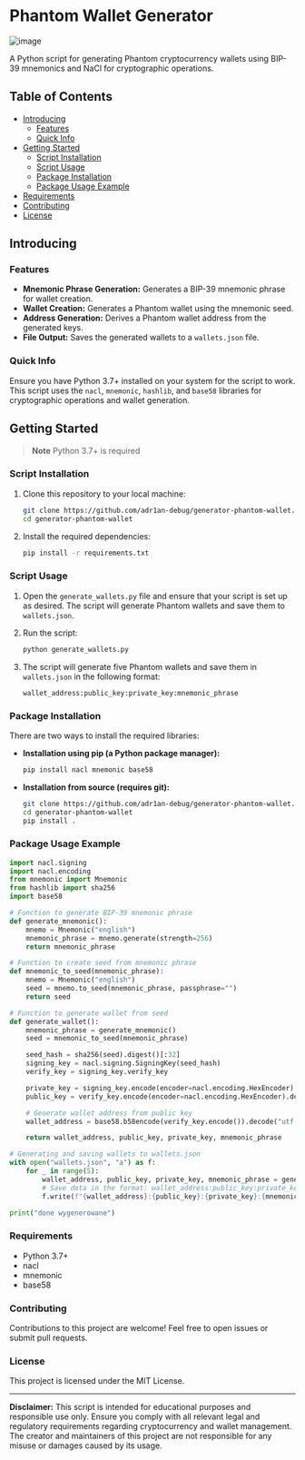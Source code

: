 # Phantom Wallet Generator

![image](https://github.com/user-attachments/assets/9f2084b4-93bf-468d-bd17-ec701df482ac)


A Python script for generating Phantom cryptocurrency wallets using BIP-39 mnemonics and NaCl for cryptographic operations.

## Table of Contents

- [Introducing](#introducing)
    - [Features](#features)
    - [Quick Info](#quick-info)
- [Getting Started](#getting-started)
    - [Script Installation](#script-installation)
    - [Script Usage](#script-usage)
    - [Package Installation](#package-installation)
    - [Package Usage Example](#package-usage-example)
- [Requirements](#requirements)
- [Contributing](#contributing)
- [License](#license)

## Introducing

### Features

- **Mnemonic Phrase Generation:** Generates a BIP-39 mnemonic phrase for wallet creation.
- **Wallet Creation:** Generates a Phantom wallet using the mnemonic seed.
- **Address Generation:** Derives a Phantom wallet address from the generated keys.
- **File Output:** Saves the generated wallets to a `wallets.json` file.

### Quick Info

Ensure you have Python 3.7+ installed on your system for the script to work. This script uses the `nacl`, `mnemonic`, `hashlib`, and `base58` libraries for cryptographic operations and wallet generation.

## Getting Started

> **Note** Python 3.7+ is required

### Script Installation

1. Clone this repository to your local machine:

    ```bash
    git clone https://github.com/adr1an-debug/generator-phantom-wallet.git
    cd generator-phantom-wallet
    ```

2. Install the required dependencies:

    ```bash
    pip install -r requirements.txt
    ```

### Script Usage

1. Open the `generate_wallets.py` file and ensure that your script is set up as desired. The script will generate Phantom wallets and save them to `wallets.json`.

2. Run the script:

    ```bash
    python generate_wallets.py
    ```

3. The script will generate five Phantom wallets and save them in `wallets.json` in the following format:

    ```
    wallet_address:public_key:private_key:mnemonic_phrase
    ```

### Package Installation

There are two ways to install the required libraries:

- **Installation using pip (a Python package manager):**

    ```bash
    pip install nacl mnemonic base58
    ```

- **Installation from source (requires git):**

    ```bash
    git clone https://github.com/adr1an-debug/generator-phantom-wallet.git
    cd generator-phantom-wallet
    pip install .
    ```

### Package Usage Example

```python
import nacl.signing
import nacl.encoding
from mnemonic import Mnemonic
from hashlib import sha256
import base58

# Function to generate BIP-39 mnemonic phrase
def generate_mnemonic():
    mnemo = Mnemonic("english")
    mnemonic_phrase = mnemo.generate(strength=256)
    return mnemonic_phrase

# Function to create seed from mnemonic phrase
def mnemonic_to_seed(mnemonic_phrase):
    mnemo = Mnemonic("english")
    seed = mnemo.to_seed(mnemonic_phrase, passphrase="")
    return seed

# Function to generate wallet from seed
def generate_wallet():
    mnemonic_phrase = generate_mnemonic()
    seed = mnemonic_to_seed(mnemonic_phrase)

    seed_hash = sha256(seed).digest()[:32]
    signing_key = nacl.signing.SigningKey(seed_hash)
    verify_key = signing_key.verify_key

    private_key = signing_key.encode(encoder=nacl.encoding.HexEncoder).decode("utf-8")
    public_key = verify_key.encode(encoder=nacl.encoding.HexEncoder).decode("utf-8")

    # Generate wallet address from public key
    wallet_address = base58.b58encode(verify_key.encode()).decode("utf-8")

    return wallet_address, public_key, private_key, mnemonic_phrase

# Generating and saving wallets to wallets.json
with open("wallets.json", "a") as f:
    for _ in range(5):
        wallet_address, public_key, private_key, mnemonic_phrase = generate_wallet()
        # Save data in the format: wallet_address:public_key:private_key:mnemonic_phrase
        f.write(f"{wallet_address}:{public_key}:{private_key}:{mnemonic_phrase}\n")

print("done wygenerowane")
```

### Requirements
- Python 3.7+
- nacl
- mnemonic
- base58

### Contributing

Contributions to this project are welcome! Feel free to open issues or submit pull requests.

### License

This project is licensed under the MIT License.

---

**Disclaimer:** This script is intended for educational purposes and responsible use only. Ensure you comply with all relevant legal and regulatory requirements regarding cryptocurrency and wallet management. The creator and maintainers of this project are not responsible for any misuse or damages caused by its usage.
